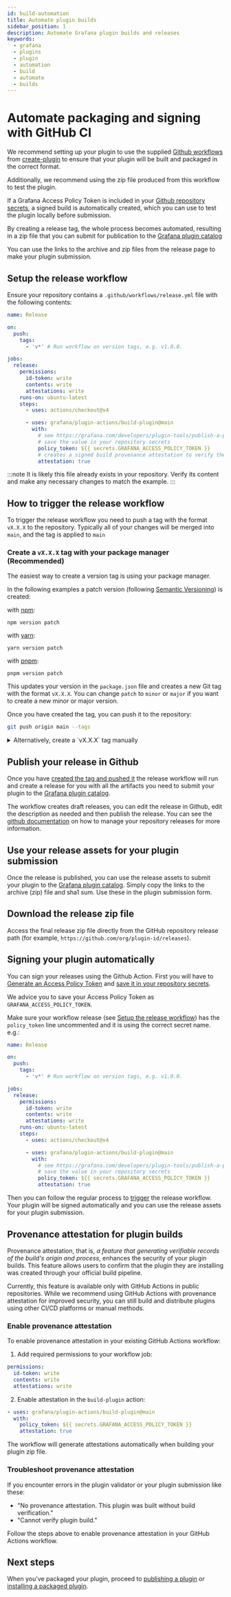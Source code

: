 ```yaml
---
id: build-automation
title: Automate plugin builds
sidebar_position: 1
description: Automate Grafana plugin builds and releases
keywords:
  - grafana
  - plugins
  - plugin
  - automation
  - build
  - automate
  - builds
---
```


# Automate packaging and signing with GitHub CI

We recommend setting up your plugin to use the supplied [Github workflows](../get-started/set-up-development-environment.mdx#set-up-github-workflows) from [create-plugin](../get-started/get-started.mdx)
to ensure that your plugin will be built and packaged in the correct format.

Additionally, we recommend using the zip file produced from this workflow to test the plugin.

If a Grafana Access Policy Token is included in your [Github repository secrets](https://docs.github.com/en/codespaces/managing-codespaces-for-your-organization/managing-development-environment-secrets-for-your-repository-or-organization), a signed build is automatically created, which you can use to test the plugin locally before submission.

By creating a release tag, the whole process becomes automated, resulting in a zip file that you can submit for publication to the [Grafana plugin catalog](https://grafana.com/plugins)

You can use the links to the archive and zip files from the release page to make your plugin submission.

## Setup the release workflow

Ensure your repository contains a `.github/workflows/release.yml` file with the following contents: 

```yaml title=".github/workflows/release.yml"
name: Release

on:
  push:
    tags:
      - 'v*' # Run workflow on version tags, e.g. v1.0.0.

jobs:
  release:
    permissions:
      id-token: write
      contents: write
      attestations: write
    runs-on: ubuntu-latest
    steps:
      - uses: actions/checkout@v4

      - uses: grafana/plugin-actions/build-plugin@main
        with:
          # see https://grafana.com/developers/plugin-tools/publish-a-plugin/sign-a-plugin#generate-an-access-policy-token to generate it
          # save the value in your repository secrets
          policy_token: ${{ secrets.GRAFANA_ACCESS_POLICY_TOKEN }}
          # creates a signed build provenance attestation to verify the authenticity of the plugin build
          attestation: true
```

:::note
It is likely this file already exists in your repository. Verify its content and make any necessary changes to match the example.
:::

## How to trigger the release workflow

To trigger the release workflow you need to push a tag with the format `vX.X.X` to the repository. Typically all of your changes will be merged into `main`, and the tag is applied to `main`

### Create a `vX.X.X` tag with your package manager (Recommended)

The easiest way to create a version tag is using your package manager.

In the following examples a patch version (following [Semantic Versioning](https://semver.org/)) is created:

with [npm](https://docs.npmjs.com/cli/v7/commands/npm-init):

```
npm version patch
```

with [yarn](https://yarnpkg.com/lang/en/docs/cli/version/):

```
yarn version patch
```

with [pnpm](https://pnpm.io/):

```
pnpm version patch
```

This updates your version in the `package.json` file and creates a new Git tag with the format `vX.X.X`. You can change `patch` to `minor` or `major` if you want to create a new minor or major version.

Once you have created the tag, you can push it to the repository:

```bash
git push origin main --tags
```

<details>
  <summary>Alternatively, create a `vX.X.X` tag manually</summary>

### Create a `vX.X.X` tag manually

If you prefer, you can also create the tag manually using the following commands:

```BASH
git checkout main
git pull origin main
git tag v2.0.1 # adjust the version accordingly
git push origin main --tags
```

### Retag a release

If you need to re-tag the release, the current tag can be removed with these commands:

```BASH
git tag -d v2.0.1 # adjust the version accordingly
git push --delete origin v2.0.1
git checkout main
git pull origin main
```

After you push the tag, you can create the same tag again.

Once you have created the tag, you can push it to the repository:

```bash
# assuming your default branch is `main`
git push origin main --tags
```

</details>

## Publish your release in Github

Once you have [created the tag and pushed it](#how-to-trigger-the-release-workflow) the release workflow will run and create a release for you with all the artifacts you need to submit your plugin to the [Grafana plugin catalog](https://grafana.com/plugins).

The workflow creates draft releases, you can edit the release in Github, edit the description as needed and then publish the release. You can see the [github documentation](https://docs.github.com/en/repositories/releasing-projects-on-github/managing-releases-in-a-repository) on how to manage your repository releases for more information.

## Use your release assets for your plugin submission

Once the release is published, you can use the release assets to submit your plugin to the [Grafana plugin catalog](https://grafana.com/plugins). Simply copy the links to the archive (zip) file and sha1 sum. Use these in the plugin submission form.

## Download the release zip file

Access the final release zip file directly from the GitHub repository release path (for example, `https://github.com/org/plugin-id/releases`).

## Signing your plugin automatically

You can sign your releases using the Github Action. First you will have to [Generate an Access Policy Token](./sign-a-plugin.md#generate-an-access-policy-token) and [save it in your repository secrets](https://docs.github.com/en/actions/security-for-github-actions/security-guides/using-secrets-in-github-actions#creating-secrets-for-a-repository).

We advice you to save your Access Policy Token as `GRAFANA_ACCESS_POLICY_TOKEN`.

Make sure your workflow release (see [Setup the release workflow](#setup-the-release-workflow)) has the `policy_token` line uncommented and it is using the correct secret name. e.g.:

```yaml title=".github/workflows/release.yml"
name: Release

on:
  push:
    tags:
      - 'v*' # Run workflow on version tags, e.g. v1.0.0.

jobs:
  release:
    permissions:
      id-token: write
      contents: write
      attestations: write
    runs-on: ubuntu-latest
    steps:
      - uses: actions/checkout@v4

      - uses: grafana/plugin-actions/build-plugin@main
        with:
          # see https://grafana.com/developers/plugin-tools/publish-a-plugin/sign-a-plugin#generate-an-access-policy-token to generate it
          # save the value in your repository secrets
          policy_token: ${{ secrets.GRAFANA_ACCESS_POLICY_TOKEN }}
          attestation: true
```

Then you can follow the regular process to [trigger](#how-to-trigger-the-release-workflow) the release workflow. Your plugin will be signed automatically and you can use the release assets for your plugin submission.

## Provenance attestation for plugin builds

Provenance attestation, that is, _a feature that generating verifiable records of the build's origin and process_, enhances the security of your plugin builds. This feature allows users to confirm that the plugin they are installing was created through your official build pipeline.

Currently, this feature is available only with GitHub Actions in public repositories. While we recommend using GitHub Actions with provenance attestation for improved security, you can still build and distribute plugins using other CI/CD platforms or manual methods.

### Enable provenance attestation

To enable provenance attestation in your existing GitHub Actions workflow:

1. Add required permissions to your workflow job:

```yaml
permissions:
  id-token: write
  contents: write
  attestations: write
```

2. Enable attestation in the `build-plugin` action:

```yaml
- uses: grafana/plugin-actions/build-plugin@main
  with:
    policy_token: ${{ secrets.GRAFANA_ACCESS_POLICY_TOKEN }}
    attestation: true
```

The workflow will generate attestations automatically when building your plugin zip file.

### Troubleshoot provenance attestation

If you encounter errors in the plugin validator or your plugin submission like these:

- "No provenance attestation. This plugin was built without build verification."
- "Cannot verify plugin build."

Follow the steps above to enable provenance attestation in your GitHub Actions workflow.

## Next steps

When you've packaged your plugin, proceed to [publishing a plugin](./publish-or-update-a-plugin.md) or [installing a packaged plugin](https://grafana.com/docs/grafana/latest/administration/plugin-management/#install-a-packaged-plugin).
